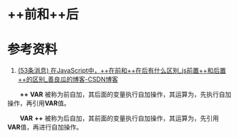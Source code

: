 # ++前和++后

# 参考资料

1. [(53条消息) 在JavaScript中，++在前和++在后有什么区别_js前置++和后置++的区别_善良瓜的博客-CSDN博客](https://blog.csdn.net/weixin_47164448/article/details/113676684)

　　**++** **VAR** 被称为前自加，其后面的变量执行自加操作，其运算为，先执行自加操作，再引用**VAR**值。 

　　**VAR** **++** 被称为后自加，其前面的变量执行自加操作，其运算为，先引用**VAR**值，再进行自加操作。

　　‍
